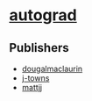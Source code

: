 # [autograd](https://pypi.org/project/autograd)



## Publishers
- [dougalmaclaurin](https://pypi.org/user/dougalmaclaurin)
- [j-towns](https://pypi.org/user/j-towns)
- [mattjj](https://pypi.org/user/mattjj)

